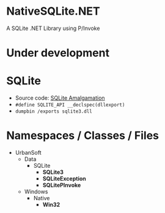 # NativeSQLite.NET
A SQLite .NET Library using P/Invoke

# Under development

# SQLite

* Source code: [SQLite Amalgamation](https://www.sqlite.org/download.html) 
* `#define SQLITE_API __declspec(dllexport)`
* `dumpbin /exports sqlite3.dll`

# Namespaces / Classes / Files

* UrbanSoft
    * Data
        * SQLite
            * **SQLite3**
            * **SQLiteException**
            * **SQLitePInvoke**
    * Windows
        * Native
            * **Win32**
